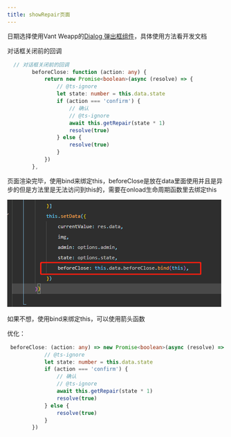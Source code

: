 ```yaml
---
title: showRepair页面
---
```


日期选择使用Vant Weapp的[Dialog 弹出框组件](https://vant-contrib.gitee.io/vant-weapp/#/dialog)，具体使用方法看开发文档

对话框关闭前的回调

```typescript
  // 对话框关闭前的回调
        beforeClose: function (action: any) {
            return new Promise<boolean>(async (resolve) => {
                // @ts-ignore
                let state: number = this.data.state
                if (action === 'confirm') {
                    // 确认
                    // @ts-ignore
                    await this.getRepair(state * 1)
                    resolve(true)
                } else {
                    resolve(true)
                }
            })
        },
```

页面渲染完毕，使用bind来绑定this，beforeClose是放在data里面使用并且是异步的但是方法里是无法访问到this的，需要在onload生命周期函数里去绑定this

![image-20230524141002348](img/image-20230524141002348.png)

如果不想，使用bind来绑定this，可以使用箭头函数

优化：

```typescript
 beforeClose: (action: any) => new Promise<boolean>(async (resolve) => {
            // @ts-ignore
            let state: number = this.data.state
            if (action === 'confirm') {
                // 确认
                // @ts-ignore
                await this.getRepair(state * 1)
                resolve(true)
            } else {
                resolve(true)
            }
        })
```


